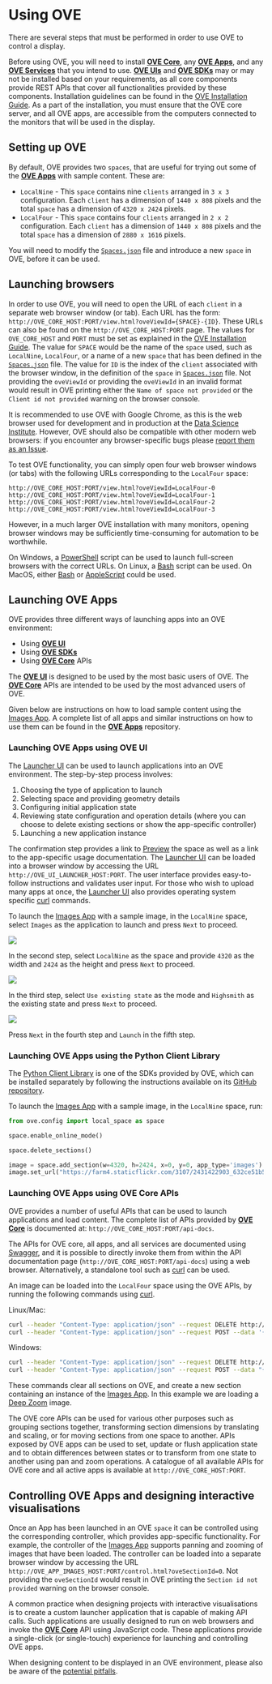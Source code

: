 # Using OVE

There are several steps that must be performed in order to use OVE to control a display.

Before using OVE, you will need to install [**OVE Core**](https://github.com/ove/ove), any [**OVE Apps**](../ove-apps/README.html), and any [**OVE Services**](../ove-services/README.html) that you intend to use. [**OVE UIs**](../ove-ui/README.html) and [**OVE SDKs**](https://github.com/ove/ove-sdks) may or may not be installed based on your requirements, as all core components provide REST APIs that cover all functionalities provided by these components. Installation guidelines can be found in the [OVE Installation Guide](INSTALLATION.md). As a part of the installation, you must ensure that the OVE core server, and all OVE apps, are accessible from the computers connected to the monitors that will be used in the display.

## Setting up OVE

By default, OVE provides two `spaces`, that are useful for trying out some of the [**OVE Apps**](../ove-apps/README.html) with sample content. These are:

* `LocalNine` - This `space` contains nine `clients` arranged in `3 x 3` configuration. Each `client` has a dimension of `1440 x 808` pixels and the total `space` has a dimension of `4320 x 2424` pixels.
* `LocalFour` - This `space` contains four `clients` arranged in `2 x 2` configuration. Each `client` has a dimension of `1440 x 808` pixels and the total `space` has a dimension of `2880 x 1616` pixels.

You will need to modify the [`Spaces.json`](https://github.com/ove/ove/blob/master/packages/ove-core/src/client/Spaces.json) file and introduce a new `space` in OVE, before it can be used.

## Launching browsers

In order to use OVE, you will need to open the URL of each `client` in a separate web browser window (or tab). Each URL has the form: `http://OVE_CORE_HOST:PORT/view.html?oveViewId={SPACE}-{ID}`. These URLs can also be found on the `http://OVE_CORE_HOST:PORT` page. The values for `OVE_CORE_HOST` and `PORT` must be set as explained in the [OVE Installation Guide](INSTALLATION.md). The value for `SPACE` would be the name of the `space` used, such as `LocalNine`, `LocalFour`, or a name of a new `space` that has been defined in the [`Spaces.json`](https://github.com/ove/ove/blob/master/packages/ove-core/src/client/Spaces.json) file. The value for `ID` is the index of the `client` associated with the browser window, in the definition of the `space` in [`Spaces.json`](https://github.com/ove/ove/blob/master/packages/ove-core/src/client/Spaces.json) file. Not providing the `oveViewId` or providing the `oveViewId` in an invalid format would result in OVE printing either the `Name of space not provided` or the `Client id not provided` warning on the browser console.

It is recommended to use OVE with Google Chrome, as this is the web browser used for development and in production at the [Data Science Institute](http://www.imperial.ac.uk/data-science/). However, OVE should also be compatible with other modern web browsers: if you encounter any browser-specific bugs please [report them as an Issue](https://github.com/ove/ove-apps/issues).

To test OVE functionality, you can simply open four web browser windows (or tabs) with the following URLs corresponding to the `LocalFour` space:

```text
http://OVE_CORE_HOST:PORT/view.html?oveViewId=LocalFour-0
http://OVE_CORE_HOST:PORT/view.html?oveViewId=LocalFour-1
http://OVE_CORE_HOST:PORT/view.html?oveViewId=LocalFour-2
http://OVE_CORE_HOST:PORT/view.html?oveViewId=LocalFour-3
```

However, in a much larger OVE installation with many monitors, opening browser windows may be sufficiently time-consuming for automation to be worthwhile.

On Windows, a [PowerShell](https://docs.microsoft.com/en-us/powershell/scripting/powershell-scripting) script can be used to launch full-screen browsers with the correct URLs. On Linux, a [Bash](https://linux.die.net/man/1/bash) script can be used. On MacOS, either [Bash](https://linux.die.net/man/1/bash) or [AppleScript](https://developer.apple.com/library/archive/documentation/AppleScript/Conceptual/AppleScriptLangGuide/introduction/ASLR_intro.html) could be used.

## Launching OVE Apps

OVE provides three different ways of launching apps into an OVE environment:

* Using [**OVE UI**](https://github.com/ove/ove-ui)
* Using [**OVE SDKs**](https://github.com/ove/ove-sdks)
* Using [**OVE Core**](https://github.com/ove/ove) APIs

The [**OVE UI**](https://github.com/ove/ove-ui) is designed to be used by the most basic users of OVE. The [**OVE Core**](https://github.com/ove/ove) APIs are intended to be used by the most advanced users of OVE.

Given below are instructions on how to load sample content using the [Images App](../ove-apps/packages/ove-app-images/README.md). A complete list of all apps and similar instructions on how to use them can be found in the [**OVE Apps**](../ove-apps/README.html) repository.

### Launching OVE Apps using OVE UI

The [Launcher UI](../ove-ui/packages/ove-ui-launcher/README.md) can be used to launch applications into an OVE environment. The step-by-step process involves:

1. Choosing the type of application to launch
2. Selecting space and providing geometry details
3. Configuring initial application state
4. Reviewing state configuration and operation details (where you can choose to delete existing sections or show the app-specific controller)
5. Launching a new application instance

The confirmation step provides a link to [Preview](../ove-ui/packages/ove-ui-preview/README.md) the space as well as a link to the app-specific usage documentation. The [Launcher UI](../ove-ui/packages/ove-ui-launcher/README.md) can be loaded into a browser window by accessing the URL `http://OVE_UI_LAUNCHER_HOST:PORT`. The user interface provides easy-to-follow instructions and validates user input. For those who wish to upload many apps at once, the [Launcher UI](../ove-ui/packages/ove-ui-launcher/README.md) also provides operating system specific [curl](https://curl.haxx.se/docs/manpage.html) commands.

To launch the [Images App](../ove-apps/packages/ove-app-images/README.md) with a sample image, in the `LocalNine` space, select `Images` as the application to launch and press `Next` to proceed.

![](images/ove-ui-step1.png)

In the second step, select `LocalNine` as the space and provide `4320` as the width and `2424` as the height and press `Next` to proceed.

![](images/ove-ui-step2.png)

In the third step, select `Use existing state` as the mode and `Highsmith` as the existing state and press `Next` to proceed.

![](images/ove-ui-step3.png)

Press `Next` in the fourth step and `Launch` in the fifth step.

### Launching OVE Apps using the Python Client Library

The [Python Client Library](https://github.com/ove/ove-sdks/tree/master/python) is one of the SDKs provided by OVE, which can be installed separately by following the instructions available on its [GitHub repository](https://github.com/ove/ove-sdks/blob/master/python/README.md#installation).

To launch the [Images App](../ove-apps/packages/ove-app-images/README.md) with a sample image, in the `LocalNine` space, run:

```python
from ove.config import local_space as space

space.enable_online_mode()

space.delete_sections()

image = space.add_section(w=4320, h=2424, x=0, y=0, app_type='images')
image.set_url("https://farm4.staticflickr.com/3107/2431422903_632ce51b56_o_d.jpg", "shelley")
```

### Launching OVE Apps using OVE Core APIs

OVE provides a number of useful APIs that can be used to launch applications and load content. The complete list of APIs provided by [**OVE Core**](https://github.com/ove/ove) is documented at: `http://OVE_CORE_HOST:PORT/api-docs`.

The APIs for OVE core, all apps, and all services are documented using [Swagger](https://swagger.io/solutions/api-documentation/), and it is possible to directly invoke them from within the API documentation page (`http://OVE_CORE_HOST:PORT/api-docs`) using a web browser. Alternatively, a standalone tool such as [curl](https://curl.haxx.se/docs/manpage.html) can be used.

An image can be loaded into the `LocalFour` space using the OVE APIs, by running the following commands using [curl](https://curl.haxx.se/docs/manpage.html).

Linux/Mac:

```sh
curl --header "Content-Type: application/json" --request DELETE http://OVE_CORE_HOST:PORT/sections
curl --header "Content-Type: application/json" --request POST --data '{"app": {"url": "http://OVE_APP_IMAGES_HOST:PORT","states": {"load": {"tileSources": "https://openseadragon.github.io/example-images/highsmith/highsmith.dzi"}}}, "space": "LocalFour", "h": 500, "w": 500, "y": 0, "x": 0}' http://OVE_CORE_HOST:PORT/section
```

Windows:

```sh
curl --header "Content-Type: application/json" --request DELETE http://OVE_CORE_HOST:PORT/sections
curl --header "Content-Type: application/json" --request POST --data "{\"app\": {\"url\": \"http://OVE_APP_IMAGES_HOST:PORT\", \"states\": {\"load\": {\"tileSources\": \"https://openseadragon.github.io/example-images/highsmith/highsmith.dzi\"}}}, \"space\": \"LocalFour\", \"h\": 500, \"w\": 500, \"y\": 0, \"x\": 0}" http://OVE_CORE_HOST:PORT/section
```

These commands clear all sections on OVE, and create a new section containing an instance of the [Images App](../ove-apps/packages/ove-app-images/README.md). In this example we are loading a [Deep Zoom](https://docs.microsoft.com/en-us/previous-versions/windows/silverlight/dotnet-windows-silverlight/cc645077(v=vs.95)) image.

The OVE core APIs can be used for various other purposes such as grouping sections together, transforming section dimensions by translating and scaling, or for moving sections from one space to another. APIs exposed by OVE apps can be used to set, update or flush application state and to obtain differences between states or to transform from one state to another using pan and zoom operations. A catalogue of all available APIs for OVE core and all active apps is available at `http://OVE_CORE_HOST:PORT`.

## Controlling OVE Apps and designing interactive visualisations

Once an App has been launched in an OVE `space` it can be controlled using the corresponding controller, which provides app-specific functionality. For example, the controller of the [Images App](../ove-apps/packages/ove-app-images/README.md) supports panning and zooming of images that have been loaded. The controller can be loaded into a separate browser window by accessing the URL `http://OVE_APP_IMAGES_HOST:PORT/control.html?oveSectionId=0`. Not providing the `oveSectionId` would result in OVE printing the `Section id not provided` warning on the browser console.

A common practice when designing projects with interactive visualisations is to create a custom launcher application that is capable of making API calls. Such applications are usually designed to run on web browsers and invoke the [**OVE Core**](https://github.com/ove/ove) API using JavaScript code. These applications provide a single-click (or single-touch) experience for launching and controlling OVE apps.

When designing content to be displayed in an OVE environment, please also be aware of the [potential pitfalls](PITFALLS.md).
